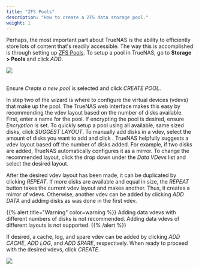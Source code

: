 ```yaml
---
title: "ZFS Pools"
description: "How to create a ZFS data storage pool."
weight: 1
---
```


Perhaps, the most important part about TrueNAS is the ability to efficiently
store lots of content that's readily accessible. The way this is accomplished
is through setting up
[ZFS Pools](https://en.wikipedia.org/wiki/ZFS#Data_structures:_Pools,_datasets_and_volumes "ZFS Pools Wikipedia").
To setup a pool in TrueNAS, go to **Storage > Pools** and click *ADD*.

<img src="/images/pools-list.png">
<br><br>

Ensure *Create a new pool* is selected and click *CREATE POOL*.

In step two of the wizard is where to configure the virtual devices (vdevs)
that make up the pool. The TrueNAS web interface makes this easy by
recommending the vdev layout based on the number of disks available. First,
enter a name for the pool. If encrypting the pool is desired, ensure
*Encryption* is set. To quickly setup a pool using all available, same
sized disks, click *SUGGEST LAYOUT*. To manually add disks in a vdev, select
the amount of disks you want to add and click
<i class="fas fa-arrow-right"></i>. TrueNAS helpfully suggests a
vdev layout based off the number of disks added. For example, if two disks are
added, TrueNAS automatically configures it as a mirror. To change the
recommended layout, click the drop down under the *Data VDevs* list and select
the desired layout.

After the desired vdev layout has been made, it can be duplicated by clicking
*REPEAT*. If more disks are available and equal in size, the *REPEAT* button
takes the current vdev layout and makes another. Thus, it creates a mirror of
vdevs. Otherwise, another vdev can be added by clicking *ADD DATA* and adding
disks as was done in the first vdev.

{{% alert title="Warning" color=warning %}}
Adding data vdevs with different numbers of disks is not recommended.
Adding data vdevs of different layouts is not supported.
{{% /alert %}}

If desired, a cache, log, and spare vdev can be added by clicking *ADD CACHE*,
*ADD LOG*, and *ADD SPARE*, respectively. When ready to proceed with the desired
vdevs, click *CREATE*.

<img src="/images/pools-vdevs.png">
<br><br>